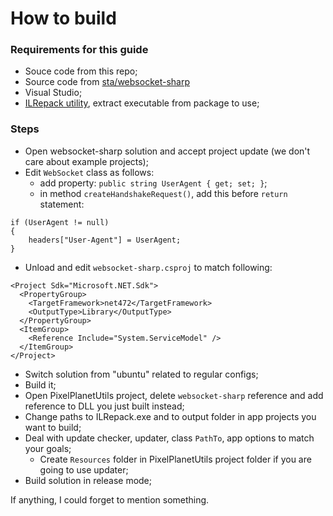 # How to build

### Requirements for this guide
- Souce code from this repo;
- Source code from [sta/websocket-sharp](https://github.com/sta/websocket-sharp)
- Visual Studio;
- [ILRepack utility](https://www.nuget.org/packages/ILRepack/), extract executable from package to use;

### Steps
- Open websocket-sharp solution and accept project update (we don't care about example projects);
- Edit `WebSocket` class as follows:
  - add property: `public string UserAgent { get; set; }`;
  - in method `createHandshakeRequest()`, add this before `return` statement:
```
if (UserAgent != null)
{
    headers["User-Agent"] = UserAgent;
}
```
- Unload and edit `websocket-sharp.csproj` to match following:
```
<Project Sdk="Microsoft.NET.Sdk">
  <PropertyGroup>
    <TargetFramework>net472</TargetFramework>
    <OutputType>Library</OutputType>
  </PropertyGroup>
  <ItemGroup>
    <Reference Include="System.ServiceModel" />
  </ItemGroup>
</Project>
```
- Switch solution from "ubuntu" related to regular configs;
- Build it;
- Open PixelPlanetUtils project, delete `websocket-sharp` reference and add reference to DLL you just built instead;
- Change paths to ILRepack.exe and to output folder in app projects you want to build;
- Deal with update checker, updater, class `PathTo`, app options to match your goals;
  - Create `Resources` folder in PixelPlanetUtils project folder if you are going to use updater;
- Build solution in release mode;

If anything, I could forget to mention something.
